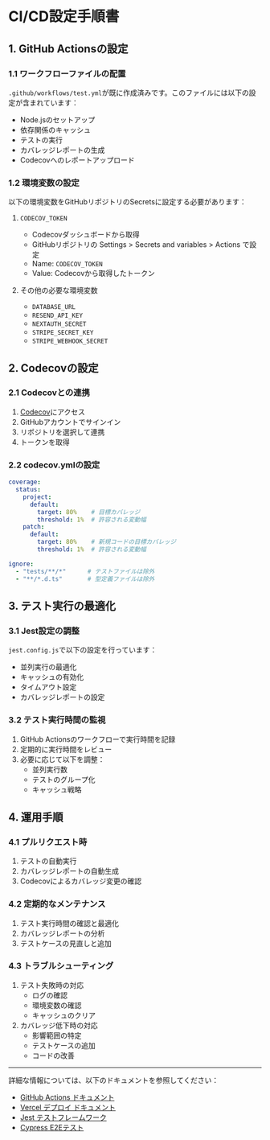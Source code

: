 # CI/CD設定手順書

## 1. GitHub Actionsの設定

### 1.1 ワークフローファイルの配置
`.github/workflows/test.yml`が既に作成済みです。このファイルには以下の設定が含まれています：
- Node.jsのセットアップ
- 依存関係のキャッシュ
- テストの実行
- カバレッジレポートの生成
- Codecovへのレポートアップロード

### 1.2 環境変数の設定
以下の環境変数をGitHubリポジトリのSecretsに設定する必要があります：

1. `CODECOV_TOKEN`
   - Codecovダッシュボードから取得
   - GitHubリポジトリの Settings > Secrets and variables > Actions で設定
   - Name: `CODECOV_TOKEN`
   - Value: Codecovから取得したトークン

2. その他の必要な環境変数
   - `DATABASE_URL`
   - `RESEND_API_KEY`
   - `NEXTAUTH_SECRET`
   - `STRIPE_SECRET_KEY`
   - `STRIPE_WEBHOOK_SECRET`

## 2. Codecovの設定

### 2.1 Codecovとの連携
1. [Codecov](https://codecov.io/)にアクセス
2. GitHubアカウントでサインイン
3. リポジトリを選択して連携
4. トークンを取得

### 2.2 codecov.ymlの設定
```yaml
coverage:
  status:
    project:
      default:
        target: 80%    # 目標カバレッジ
        threshold: 1%  # 許容される変動幅
    patch:
      default:
        target: 80%    # 新規コードの目標カバレッジ
        threshold: 1%  # 許容される変動幅

ignore:
  - "tests/**/*"      # テストファイルは除外
  - "**/*.d.ts"       # 型定義ファイルは除外
```

## 3. テスト実行の最適化

### 3.1 Jest設定の調整
`jest.config.js`で以下の設定を行っています：
- 並列実行の最適化
- キャッシュの有効化
- タイムアウト設定
- カバレッジレポートの設定

### 3.2 テスト実行時間の監視
1. GitHub Actionsのワークフローで実行時間を記録
2. 定期的に実行時間をレビュー
3. 必要に応じて以下を調整：
   - 並列実行数
   - テストのグループ化
   - キャッシュ戦略

## 4. 運用手順

### 4.1 プルリクエスト時
1. テストの自動実行
2. カバレッジレポートの自動生成
3. Codecovによるカバレッジ変更の確認

### 4.2 定期的なメンテナンス
1. テスト実行時間の確認と最適化
2. カバレッジレポートの分析
3. テストケースの見直しと追加

### 4.3 トラブルシューティング
1. テスト失敗時の対応
   - ログの確認
   - 環境変数の確認
   - キャッシュのクリア
2. カバレッジ低下時の対応
   - 影響範囲の特定
   - テストケースの追加
   - コードの改善

---

詳細な情報については、以下のドキュメントを参照してください：

- [GitHub Actions ドキュメント](https://docs.github.com/ja/actions)
- [Vercel デプロイ ドキュメント](https://vercel.com/docs/deployments/overview)
- [Jest テストフレームワーク](https://jestjs.io/ja/docs/getting-started)
- [Cypress E2Eテスト](https://docs.cypress.io/guides/overview/why-cypress) 